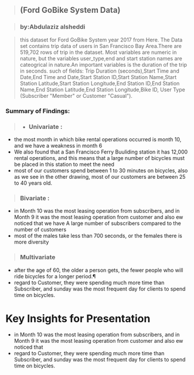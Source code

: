 
> ## (Ford GoBike System Data)

> ### by:Abdulaziz alsheddi 

>  this dataset for Ford GoBike System year 2017 from Here. The Data set contains trip data of users in San Francisco Bay Area.There are 519,702 rows of trip in the dataset. Most variables are numeric in nature, but the variables user_type,end and start station names are cateogrical in nature.An important variables is the duration of the trip in seconds.
 such of fields: Trip Duration (seconds),Start Time and Date,End Time and Date,Start Station ID,Start Station Name,Start Station Latitude,Start Station Longitude,End Station ID,End Station Name,End Station Latitude,End Station Longitude,Bike ID, User Type (Subscriber "Member" or Customer "Casual").


### Summary of Findings:

> - ###  Univariate :

- the most month in which bike rental operations occurred is month 10, and we have a weakness in month 6 
- We also found that a San Francisco Ferry Buuliding station it has 12,000 rental operations, and this means that a large number of bicycles must be placed in this station to meet the need
- most of our customers spend between 1 to 30 minutes on bicycles, also as we see in the other drawing, most of our customers are between 25 to 40 years old.


> ### Bivariate : 

- in Month 10 was the most leasing operation from subscribers, and in Month 9 it was the most leasing operation from customer and also ew noticed that we have A large number of subscribers compared to the number of customers
- most of the males take less than 700 seconds, or the females there is more diversity

> ### Multivariate

- after the age of 60, the older a person gets, the fewer people who will ride bicycles for a longer period.¶
- regard to Customer, they were spending much more time than Subscriber, and sunday was the most frequent day for clients to spend time on bicycles.

# Key Insights for Presentation

- in Month 10 was the most leasing operation from subscribers, and in Month 9 it was the most leasing operation from customer and also ew noticed that 
- regard to Customer, they were spending much more time than Subscriber, and sunday was the most frequent day for clients to spend time on bicycles.


```python

```
